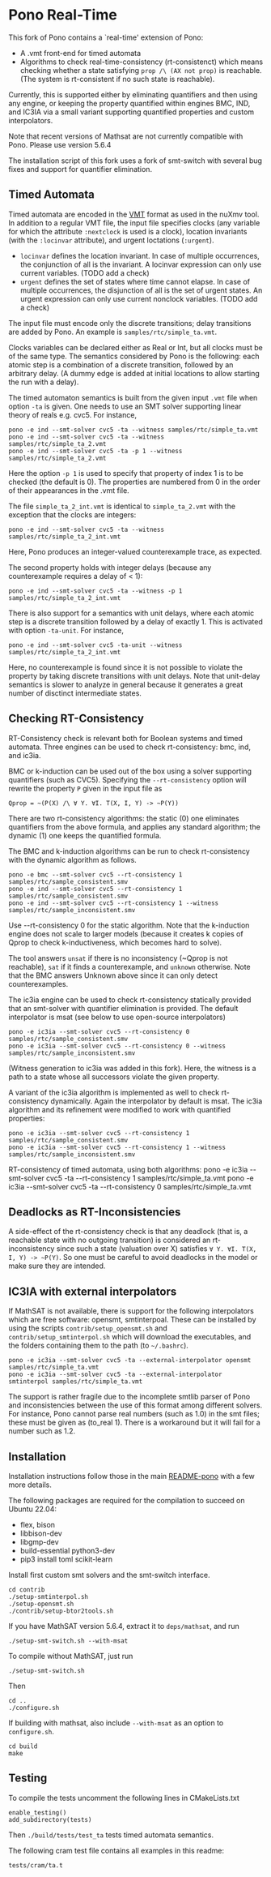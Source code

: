 # Pono Real-Time
This fork of Pono contains a `real-time' extension of Pono:
- A .vmt front-end for timed automata
- Algorithms to check real-time-consistency (rt-consistenct) which means checking whether a state satisfying `prop /\ (AX not prop)` is reachable.
(The system is rt-consistent if no such state is reachable).

Currently, this is supported either by eliminating quantifiers and then using any engine, or keeping the property quantified within engines BMC, IND, and IC3IA via a small variant supporting quantified properties and custom interpolators.

Note that recent versions of Mathsat are not currently compatible with Pono. Please use version 5.6.4

The installation script of this fork uses a fork of smt-switch with several bug fixes and support for quantifier elimination.

## Timed Automata
Timed automata are encoded in the [VMT](https://vmt-lib.fbk.eu/) format as used in the nuXmv tool. In addition to
a regular VMT file, the input file specifies clocks (any variable for which the attribute `:nextclock` is used is a clock),
location invariants (with the `:locinvar` attribute), and urgent loctations (`:urgent`).

- `locinvar` defines the location invariant. In case of multiple occurrences, the conjunction of all is the invariant.
A locinvar expression can only use current variables. (TODO add a check)
- `urgent` defines the set of states where time cannot elapse. In case of multiple occurrences, the disjunction of all is the set of urgent states. An urgent expression can only use current nonclock variables. (TODO add a check)

The input file must encode only the discrete transitions; delay transitions are added by Pono.
An example is `samples/rtc/simple_ta.vmt`.

Clocks variables can be declared either as Real or Int, but all clocks must be of the same type.
The semantics considered by Pono is the following: each atomic step is a combination of a discrete transition, followed by an arbitrary delay.
(A dummy edge is added at initial locations to allow starting the run with a delay).

The timed automaton semantics is built from the given input `.vmt` file when option `-ta` is given.
One needs to use an SMT solver supporting linear theory of reals e.g. cvc5.
For instance,

    pono -e ind --smt-solver cvc5 -ta --witness samples/rtc/simple_ta.vmt
    pono -e ind --smt-solver cvc5 -ta --witness samples/rtc/simple_ta_2.vmt
    pono -e ind --smt-solver cvc5 -ta -p 1 --witness samples/rtc/simple_ta_2.vmt

Here the option `-p 1` is used to specify that property of index 1 is to be checked (the default is 0).
The properties are numbered from 0 in the order of their appearances in the .vmt file.

The file `simple_ta_2_int.vmt` is identical to `simple_ta_2.vmt` with the exception that the clocks are integers:

    pono -e ind --smt-solver cvc5 -ta --witness samples/rtc/simple_ta_2_int.vmt

Here, Pono produces an integer-valued counterexample trace, as expected.

The second property holds with integer delays (because any counterexample requires a delay of < 1):

    pono -e ind --smt-solver cvc5 -ta --witness -p 1 samples/rtc/simple_ta_2_int.vmt

There is also support for a semantics with unit delays, where each atomic step is a discrete transition followed by a delay of exactly 1.
This is activated with option `-ta-unit`. For instance,

    pono -e ind --smt-solver cvc5 -ta-unit --witness samples/rtc/simple_ta_2_int.vmt

Here, no counterexample is found since it is not possible to violate the property by taking discrete transitions with unit delays.
Note that unit-delay semantics is slower to analyze in general because it generates a great number of disctinct intermediate states.

## Checking RT-Consistency
RT-Consistency check is relevant both for Boolean systems and timed automata.
Three engines can be used to check rt-consistency: bmc, ind, and ic3ia.

BMC or k-induction can be used out of the box using a solver supporting quantifiers (such as CVC5).
Specifying the `--rt-consistency` option will rewrite the property `P` given in the input file as 

    Qprop = ~(P(X) /\ ∀ Y. ∀I. T(X, I, Y) -> ~P(Y))

There are two rt-consistency algorithms: the static (0) one eliminates quantifiers from the above formula,
and applies any standard algorithm; the dynamic (1) one keeps the quantified formula.

The BMC and k-induction algorithms can be run to check rt-consistency with the dynamic algorithm as follows.

    pono -e bmc --smt-solver cvc5 --rt-consistency 1 samples/rtc/sample_consistent.smv
    pono -e ind --smt-solver cvc5 --rt-consistency 1 samples/rtc/sample_consistent.smv
    pono -e ind --smt-solver cvc5 --rt-consistency 1 --witness samples/rtc/sample_inconsistent.smv

Use --rt-consistency 0 for the static algorithm.
Note that the k-induction engine does not scale to larger models (because it creates k copies of Qprop to check k-inductiveness, which becomes hard to solve).

The tool answers `unsat` if there is no inconsistency (~Qprop is not reachable),
`sat` if it finds a counterexample, and `unknown` otherwise.
Note that the BMC answers Unknown above since it can only detect counterexamples.

The ic3ia engine can be used to check rt-consistency statically provided that an smt-solver with quantifier elimination is provided.
The default interpolator is msat (see below to use open-source interpolators)

    pono -e ic3ia --smt-solver cvc5 --rt-consistency 0 samples/rtc/sample_consistent.smv
    pono -e ic3ia --smt-solver cvc5 --rt-consistency 0 --witness samples/rtc/sample_inconsistent.smv

(Witness generation to ic3ia was added in this fork).
Here, the witness is a path to a state whose all successors violate the given property.

A variant of the ic3ia algorithm is implemented as well to check rt-consistency dynamically. Again the interpolator by default is msat.
The ic3ia algorithm and its refinement were modified to work with quantified properties:

    pono -e ic3ia --smt-solver cvc5 --rt-consistency 1 samples/rtc/sample_consistent.smv
    pono -e ic3ia --smt-solver cvc5 --rt-consistency 1 --witness samples/rtc/sample_inconsistent.smv

RT-consistency of timed automata, using both algorithms:
    pono -e ic3ia --smt-solver cvc5 -ta --rt-consistency 1 samples/rtc/simple_ta.vmt
    pono -e ic3ia --smt-solver cvc5 -ta --rt-consistency 0 samples/rtc/simple_ta.vmt

## Deadlocks as RT-Inconsistencies
A side-effect of the rt-consistency check is that any deadlock (that is, a reachable state with no outgoing transition) is considered an rt-inconsistency since such a state (valuation over X) satisfies `∀ Y. ∀I. T(X, I, Y) -> ~P(Y)`. So one must be careful to avoid deadlocks in the model or make sure they are intended.

## IC3IA with external interpolators
If MathSAT is not available, there is support for the following interpolators which are free software: opensmt, smtinterpoal.
These can be installed by using the scripts `contrib/setup_opensmt.sh` and `contrib/setup_smtinterpol.sh` which will download the executables, and the folders containing them to the path (to `~/.bashrc`).

    pono -e ic3ia --smt-solver cvc5 -ta --external-interpolator opensmt samples/rtc/simple_ta.vmt
    pono -e ic3ia --smt-solver cvc5 -ta --external-interpolator smtinterpol samples/rtc/simple_ta.vmt

The support is rather fragile due to the incomplete smtlib parser of Pono and inconsistencies between the use of this format among different solvers. For instance, Pono cannot parse real numbers (such as 1.0) in the smt files; these must be given as (to_real 1). There is a workaround but it will fail for a number such as 1.2.

## Installation
Installation instructions follow those in the main [README-pono](README-pono) with a few more details.

The following packages are required for the compilation to succeed on Ubuntu 22.04:
- flex, bison
- libbison-dev
- libgmp-dev
- build-essential python3-dev
- pip3 install toml scikit-learn

Install first custom smt solvers and the smt-switch interface. 

    cd contrib
    ./setup-smtinterpol.sh
    ./setup-opensmt.sh
    ./contrib/setup-btor2tools.sh

If you have MathSAT version 5.6.4, extract it to `deps/mathsat`, and run

    ./setup-smt-switch.sh --with-msat

To compile without MathSAT, just run

    ./setup-smt-switch.sh
    
Then

    cd ..
    ./configure.sh

If building with mathsat, also include `--with-msat` as an option to `configure.sh`.

    cd build
    make 

## Testing
To compile the tests uncomment the following lines in CMakeLists.txt

    enable_testing()
    add_subdirectory(tests)

Then `./build/tests/test_ta` tests timed automata semantics.

The following cram test file contains all examples in this readme:

    tests/cram/ta.t
